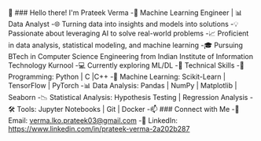 👋 ### Hello there! I'm Prateek Verma
-🤖 Machine Learning Engineer | 📊 Data Analyst
-🌐 Turning data into insights and models into solutions
-💡 Passionate about leveraging AI to solve real-world problems
-📈 Proficient in data analysis, statistical modeling, and machine learning
-🎓 Pursuing BTech in Computer Science Engineering from Indian Institute of Information Technology Kurnool
-💻 Currently exploring ML/DL
-💼 Technical Skills
-🐍 Programming: Python | C |C++
-🤖 Machine Learning: Scikit-Learn | TensorFlow | PyTorch
-📊 Data Analysis: Pandas | NumPy | Matplotlib | Seaborn
-📉 Statistical Analysis: Hypothesis Testing | Regression Analysis
-🛠️ Tools: Jupyter Notebooks | Git | Docker
-📫 ### Connect with Me
-📧 Email: verma.lko.prateek03@gmail.com
-📌 LinkedIn: https://www.linkedin.com/in/prateek-verma-2a202b287
